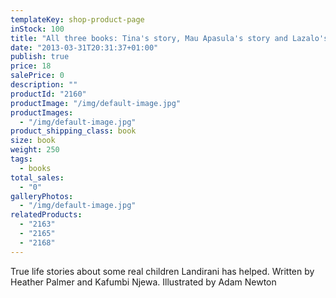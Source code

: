```yaml
---
templateKey: shop-product-page
inStock: 100
title: "All three books: Tina's story, Mau Apasula's story and Lazalo's story."
date: "2013-03-31T20:31:37+01:00"
publish: true
price: 18
salePrice: 0
description: ""
productId: "2160"
productImage: "/img/default-image.jpg"
productImages:
  - "/img/default-image.jpg"
product_shipping_class: book
size: book
weight: 250
tags:
  - books
total_sales:
  - "0"
galleryPhotos:
  - "/img/default-image.jpg"
relatedProducts:
  - "2163"
  - "2165"
  - "2168"
---
```


True life stories about some real children Landirani has helped. Written by Heather Palmer and Kafumbi Njewa. Illustrated by Adam Newton
